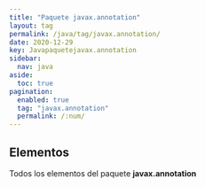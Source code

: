 ```yaml
---
title: "Paquete javax.annotation"
layout: tag
permalink: /java/tag/javax.annotation/
date: 2020-12-29
key: Javapaquetejavax.annotation
sidebar: 
  nav: java
aside: 
  toc: true
pagination: 
  enabled: true
  tag: "javax.annotation"
  permalink: /:num/
---
```


<h2>Elementos</h2>
Todos los elementos del paquete <strong>javax.annotation</strong>
